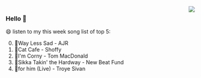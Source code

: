 <img align="right"  src="https://github-readme-stats.vercel.app/api/top-langs/?username=kvnZero" />

### Hello 👋

😄 listen to my this week song list of top 5:

0. 🌈Way Less Sad - AJR
1. 🌈Cat Cafe - Shoffy
2. 🌈I'm Corny - Tom MacDonald
3. 🌈Sikka Takin' the Hardway - New Beat Fund
4. 🌈for him (Live) - Troye Sivan

